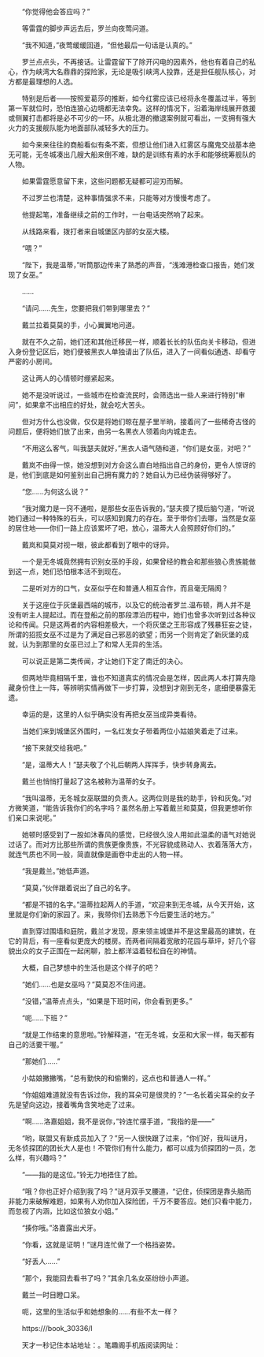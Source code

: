 　　“你觉得他会答应吗？”

　　等雷霆的脚步声远去后，罗兰向夜莺问道。

　　“我不知道，”夜莺缓缓回道，“但他最后一句话是认真的。”

　　罗兰点点头，不再接话。让雷霆留下了除开闪电的因素外，他也有着自己的私心，作为峡湾大名鼎鼎的探险家，无论是吸引峡湾人投靠，还是担任舰队核心，对方都是最理想的人选。

　　特别是后者——按照爱葛莎的推断，如今红雾应该已经将永冬覆盖过半，等到第一军就位时，恐怕连狼心边境都无法幸免。这样的情况下，沿着海岸线展开救援或侧翼打击都将是必不可少的一环。从极北港的撤退案例就可看出，一支拥有强大火力的支援舰队能为地面部队减轻多大的压力。

　　如今来来往往的商船看似有条不紊，但想让他们进入红雾区与魔鬼交战基本绝无可能，无冬城凑出几艘大船来倒不难，缺的是训练有素的水手和能够统筹舰队的人物。

　　如果雷霆愿意留下来，这些问题都无疑都可迎刃而解。

　　不过罗兰也清楚，这种事情强求不来，只能等对方慢慢考虑了。

　　他提起笔，准备继续之前的工作时，一台电话突然响了起来。

　　从线路来看，拨打者来自城堡区内部的女巫大楼。

　　“喂？”

　　“陛下，我是温蒂，”听筒那边传来了熟悉的声音，“浅滩港检查口报告，她们发现了女巫。”

　　……

　　“请问……先生，您要把我们带到哪里去？”

　　戴兰拉着莫莫的手，小心翼翼地问道。

　　就在不久之前，她们还和其他迁移民一样，顺着长长的队伍向关卡移动，但进入身份登记区后，她们便被黑衣人单独请出了队伍，进入了一间看似通透、却看守严密的小房间。

　　这让两人的心情顿时绷紧起来。

　　她不是没听说过，一些城市在检查流民时，会筛选出一些人来进行特别“审问”，如果拿不出相应的好处，就会吃大苦头。

　　但对方什么也没做，仅仅是将她们晾在屋子里半晌，接着问了一些稀奇古怪的问题后，便将她们放了出来，由另一名黑衣人领着向内城走去。

　　“不用这么客气，叫我瑟夫就好，”黑衣人语气随和道，“你们是女巫，对吧？”

　　戴岚不由得一惊，她没想到对方会这么直白地指出自己的身份，更令人惊讶的是，他们到底是如何鉴别出自己拥有魔力的？她自认为已经伪装得够好了。

　　“您……为何这么说？”

　　“我对魔力是一窍不通啦，是那些女巫告诉我的。”瑟夫摸了摸后脑勺道，“听说她们通过一种特殊的石头，可以感知到魔力的存在。至于带你们去哪，当然是女巫的居住地——你们一路上应该累坏了吧，放心，温蒂大人会照顾好你们的。”

　　戴岚和莫莫对视一眼，彼此都看到了眼中的讶异。

　　一个是无冬城竟然拥有识别女巫的手段，如果曾经的教会和那些狼心贵族能做到这一点，她们恐怕根本活不到现在。

　　二是听对方的口气，女巫似乎在和普通人相互合作，而且毫无隔阂？

　　关于这座位于灰堡最西端的城市，以及它的统治者罗兰.温布顿，两人并不是没有听主人提起过。而在登船之前的那段漂泊历程中，她们也曾多次听到过各种议论和传闻。只是这两者的内容相差极大，一个将灰堡之王形容成了残暴狂妄之徒，所谓的招揽女巫不过是为了满足自己邪恶的欲望；而另一个则肯定了新灰堡的成就，认为到那里的女巫已过上了和常人无异的生活。

　　可以说正是第二类传闻，才让她们下定了南迁的决心。

　　但两地毕竟相隔千里，谁也不知道真实的情况会是怎样，因此两人本打算先隐藏身份住上一阵，等辨明实情再做下一步打算，没想到才刚到无冬，底细便暴露无遗。

　　幸运的是，这里的人似乎确实没有再把女巫当成异类看待。

　　当她们来到城堡区外围时，一名红发女子带着两位小姑娘笑着走了过来。

　　“接下来就交给我吧。”

　　“是，温蒂大人！”瑟夫敬了个礼后朝两人挥挥手，快步转身离去。

　　戴兰也悄悄打量起了这名被称为温蒂的女子。

　　“我叫温蒂，无冬城女巫联盟的负责人。这两位则是我的助手，铃和灰兔。”对方微笑道，“能告诉我你们的名字吗？虽然名册上写着戴兰和莫莫，但我更想听你们亲口来说呢。”

　　她顿时感受到了一股如沐春风的感觉，已经很久没人用如此温柔的语气对她说过话了。而对方比那些所谓的贵族更像贵族，不光容貌成熟动人、衣着落落大方，就连气质也不同一般，简直就像是画卷中走出的人物一样。

　　“我是戴兰。”她低声道。

　　“莫莫，”伙伴跟着说出了自己的名字。

　　“都是不错的名字。”温蒂拉起两人的手道，“欢迎来到无冬城，从今天开始，这里就是你们新的家园了。来，我带你们去熟悉下今后要生活的地方。”

　　直到穿过围墙和庭院，戴兰才发现，原来领主城堡并不是这里最高的建筑，在它的背后，有一座看似更庞大的楼房。而两者间隔着宽敞的花园与草坪，好几个容貌出众的女子正围在一起闲聊，脸上都洋溢着轻松自在的神情。

　　大概，自己梦想中的生活也是这个样子的吧？

　　“她们……也是女巫吗？”莫莫忍不住问道。

　　“没错，”温蒂点点头，“如果是下班时间，你会看到更多。”

　　“呃……下班？”

　　“就是工作结束的意思啦。”铃解释道，“在无冬城，女巫和大家一样，每天都有自己的活要干喔。”

　　“那她们……”

　　小姑娘撇撇嘴，“总有勤快的和偷懒的，这点也和普通人一样。”

　　“你姐姐难道就没有告诉过你，我的耳朵可是很灵的？”一名长着尖耳朵的女子先是望向这边，接着嘴角含笑地走了过来。

　　“啊……洛嘉姐姐，我不是说你，”铃连忙摆手道，“我指的是——”

　　“哟，联盟又有新成员加入了？”另一人很快跟了过来，“你们好，我叫谜月，无冬侦探团的团长大人是也！不管你们有什么能力，都可以成为侦探团的一员，怎么样，有兴趣吗？”

　　“——指的是这位。”铃无力地捂住了脸。

　　“哦？你也正好介绍到我了吗？”谜月双手叉腰道，“记住，侦探团是靠头脑而非能力来破解难题，如果有人劝你加入探险团，千万不要答应。她们只看中能力，而忽视了内涵，比如这位狼女小姐。”

　　“揍你哦。”洛嘉露出犬牙。

　　“你看，这就是证明！”谜月连忙做了一个格挡姿势。

　　“好丢人……”

　　“那个，我能回去看书了吗？”其余几名女巫纷纷小声道。

　　戴兰一时目瞪口呆。

　　呃，这里的生活似乎和她想象的……有些不太一样？

　　https:///book_30336/l

　　天才一秒记住本站地址：。笔趣阁手机版阅读网址：
